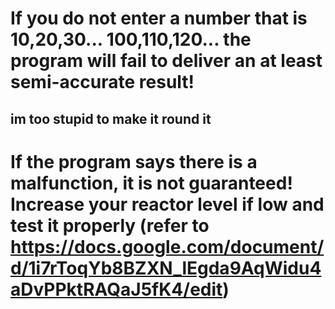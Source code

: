 # If you do not enter a number that is 10,20,30... 100,110,120... the program will fail to deliver an at least semi-accurate result!
## im too stupid to make it round it
# If the program says there is a malfunction, it is not guaranteed! Increase your reactor level if low and test it properly (refer to https://docs.google.com/document/d/1i7rToqYb8BZXN_lEgda9AqWidu4aDvPPktRAQaJ5fK4/edit)
